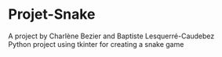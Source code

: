 # Projet-Snake
A project by Charlène Bezier and Baptiste Lesquerré-Caudebez <br />
Python project using tkinter for creating a snake game
